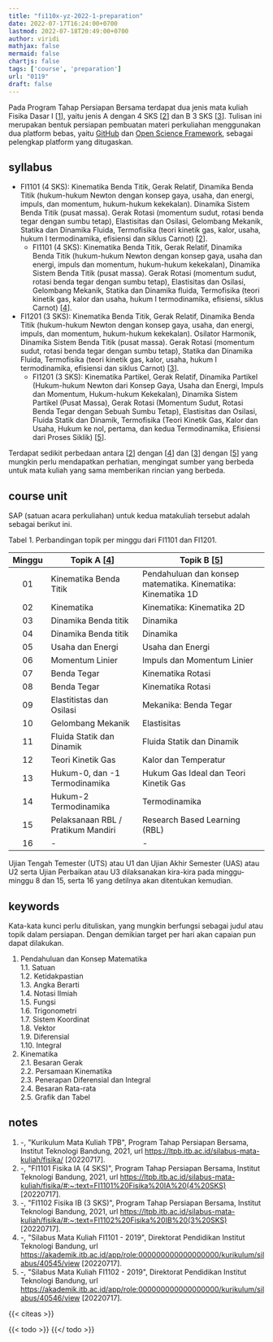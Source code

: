 ```yaml
---
title: "fi110x-yz-2022-1-preparation"
date: 2022-07-17T16:24:00+0700
lastmod: 2022-07-18T20:49:00+0700
author: viridi
mathjax: false
mermaid: false
chartjs: false
tags: ['course', 'preparation']
url: "0119"
draft: false
---
```

Pada Program Tahap Persiapan Bersama terdapat dua jenis mata kuliah Fisika Dasar I [[1](#r01)], yaitu jenis A dengan 4 SKS [[2](#r02)] dan B 3 SKS [[3](#r03)]. Tulisan ini merupakan bentuk persiapan pembuatan materi perkuliahan menggunakan dua platform bebas, yaitu [GitHub](https://github.com/) dan [Open Science Framework](https://osf.io/), sebagai pelengkap platform yang ditugaskan.


## syllabus
+ FI1101 (4 SKS): Kinematika Benda Titik, Gerak Relatif, Dinamika Benda Titik (hukum-hukum Newton dengan konsep gaya, usaha, dan energi, impuls, dan momentum, hukum-hukum kekekalan). Dinamika Sistem Benda Titik (pusat massa). Gerak Rotasi (momentum sudut, rotasi benda tegar dengan sumbu tetap), Elastisitas dan Osilasi, Gelombang Mekanik, Statika dan Dinamika Fluida, Termofisika (teori kinetik gas, kalor, usaha, hukum I termodinamika, efisiensi dan siklus Carnot) [[2](#r02)].
  - FI1101 (4 SKS): Kinematika Benda Titik, Gerak Relatif, Dinamika Benda Titik (hukum-hukum Newton dengan konsep gaya, usaha dan energi, impuls dan momentum, hukum-hukum kekekalan), Dinamika Sistem Benda Titik (pusat massa). Gerak Rotasi (momentum sudut, rotasi benda tegar dengan sumbu tetap), Elastisitas dan Osilasi, Gelombang Mekanik, Statika dan Dinamika fluida, Termofisika (teori kinetik gas, kalor dan usaha, hukum I termodinamika, efisiensi, siklus Carnot) [[4](#r04)].
+ FI1201 (3 SKS): Kinematika Benda Titik, Gerak Relatif, Dinamika Benda Titik (hukum-hukum Newton dengan konsep gaya, usaha, dan energi, impuls, dan momentum, hukum-hukum kekekalan). Osilator Harmonik, Dinamika Sistem Benda Titik (pusat massa). Gerak Rotasi (momentum sudut, rotasi benda tegar dengan sumbu tetap), Statika dan Dinamika Fluida, Termofisika (teori kinetik gas, kalor, usaha, hukum I termodinamika, efisiensi dan siklus Carnot) [[3](#r03)].
  - FI1201 (3 SKS): Kinematika Partikel, Gerak Relatif, Dinamika Partikel (Hukum-hukum Newton dari Konsep Gaya, Usaha dan Energi, Impuls dan Momentum, Hukum-hukum Kekekalan), Dinamika Sistem Partikel (Pusat Massa), Gerak Rotasi (Momentum Sudut, Rotasi Benda Tegar dengan Sebuah Sumbu Tetap), Elastisitas dan Osilasi, Fluida Statik dan Dinamik, Termofisika (Teori Kinetik Gas, Kalor dan Usaha, Hukum ke nol, pertama, dan kedua Termodinamika, Efisiensi dari Proses Siklik) [[5](#r05)].

Terdapat sedikit perbedaan antara [[2](#r02)] dengan [[4](#r04)] dan [[3](#r03)] dengan [[5](#r05)] yang mungkin perlu mendapatkan perhatian, mengingat sumber yang berbeda untuk mata kuliah yang sama memberikan rincian yang berbeda.


## course unit
SAP (satuan acara perkuliahan) untuk kedua matakuliah tersebut adalah sebagai berikut ini.

Tabel <a name='tab1'>1</a>. Perbandingan topik per minggu dari FI1101 dan FI1201.

Minggu | <center>Topik A [[4](#r04)]</center> | <center>Topik B [[5](#r05)]</center>
:-: | :- | :-
01 | Kinematika Benda Titik | Pendahuluan dan konsep matematika. Kinematika: Kinematika 1D
02 | Kinematika | Kinematika: Kinematika 2D
03 | Dinamika Benda titik | Dinamika
04 | Dinamika Benda titik | Dinamika
05 | Usaha dan Energi | Usaha dan Energi
06 | Momentum Linier | Impuls dan Momentum Linier
07 | Benda Tegar | Kinematika Rotasi
08 | Benda Tegar | Kinematika Rotasi
09 | Elastitistas dan Osilasi | Mekanika: Benda Tegar
10 | Gelombang Mekanik | Elastisitas
11 | Fluida Statik dan Dinamik | Fluida Statik dan Dinamik
12 | Teori Kinetik Gas | Kalor dan Temperatur
13 | Hukum-0, dan -1 Termodinamika | Hukum Gas Ideal dan Teori Kinetik Gas
14 | Hukum-2 Termodinamika | Termodinamika
15 | Pelaksanaan RBL / Pratikum Mandiri | Research Based Learning (RBL)
16 | - | - 

Ujian Tengah Temester (UTS) atau U1 dan Ujian Akhir Semester (UAS) atau U2 serta Ujian Perbaikan atau U3 dilaksanakan kira-kira pada minggu-minggu 8 dan 15, serta 16 yang detilnya akan ditentukan kemudian.


## keywords
Kata-kata kunci perlu dituliskan, yang mungkin berfungsi sebagai judul atau topik dalam persiapan. Dengan demikian target per hari akan capaian pun dapat dilakukan.

1. Pendahuluan dan Konsep Matematika
<br>1.1. Satuan
<br>1.2. Ketidakpastian
<br>1.3. Angka Berarti
<br>1.4. Notasi Ilmiah
<br>1.5. Fungsi
<br>1.6. Trigonometri
<br>1.7. Sistem Koordinat
<br>1.8. Vektor
<br>1.9. Diferensial
<br>1.10. Integral
2. Kinematika
<br>2.1. Besaran Gerak
<br>2.2. Persamaan Kinematika
<br>2.3. Penerapan Diferensial dan Integral
<br>2.4. Besaran Rata-rata
<br>2.5. Grafik dan Tabel


## notes
1. <a name='r01'></a>-, "Kurikulum Mata Kuliah TPB", Program Tahap Persiapan Bersama, Institut Teknologi Bandung, 2021, url <https://ltpb.itb.ac.id/silabus-mata-kuliah/fisika/> [20220717].
2. <a name='r02'></a>-, "FI1101 Fisika IA (4 SKS)", Program Tahap Persiapan Bersama, Institut Teknologi Bandung, 2021, url <https://ltpb.itb.ac.id/silabus-mata-kuliah/fisika/#:~:text=FI1101%20Fisika%20IA%20(4%20SKS)> [20220717].
3. <a name='r03'></a>-, "FI1102 Fisika IB (3 SKS)", Program Tahap Persiapan Bersama, Institut Teknologi Bandung, 2021, url <https://ltpb.itb.ac.id/silabus-mata-kuliah/fisika/#:~:text=FI1102%20Fisika%20IB%20(3%20SKS)> [20220717].
4. <a name='r04'></a>-, "Silabus Mata Kuliah FI1101 - 2019", Direktorat Pendidikan Institut Teknologi Bandung, url <https://akademik.itb.ac.id/app/role:000000000000000000/kurikulum/silabus/40545/view> [20220717].
5. <a name='r05'></a>-, "Silabus Mata Kuliah FI1102 - 2019", Direktorat Pendidikan Institut Teknologi Bandung, url <https://akademik.itb.ac.id/app/role:000000000000000000/kurikulum/silabus/40546/view> [20220717].

{{< citeas >}}

{{< todo >}}
{{</ todo >}}